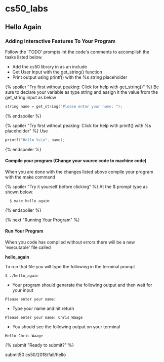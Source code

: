 # cs50_labs

## Hello Again 
### Adding Interactive Features To Your Program 

Follow the 'TODO' prompts int the code's comments to accomplish the tasks listed below.

  - Add the cs50 library in as an include
  - Get User Input with the get_string() function
  - Print output using printf() with the %s string placeholder


{% spoiler "Try first without peaking: Click for help with get_string()" %}
Be sure to declare your variable as type string and assign it the value from the get_string input as below

```c
string name = get_string("Please enter your name: ");
```

{% endspoiler %}

{% spoiler "Try first without peaking: Click for help with printf() with %s placeholder" %}
Use

```c
printf("Hello %s\n", name);
```

{% endspoiler %}

#### Compile your program (Change your source code to machine code)
When you are done with the changes listed above compile your program with the make command

{% spoiler "Try it yourself before clicking" %}
At the $ prompt type as shown below:

```
  $ make hello_again
```

{% endspoiler %}
  
{% next "Running Your Program" %}

#### Run Your Program
When you code has compiled without errors there will be a new 'executable' file called

**hello_again**

To run that file you will type the following in the terminal prompt
````
$ ./hello_again
````
- Your program should generate the following output and then wait for your input 

````
Please enter your name: 
````
- Type your name and hit return 
````
Please enter your name: Chris Waage
````

- You should see the following output on your terminal 
````
Hello Chris Waage
````
{% submit "Ready to submit?" %}

submit50 cs50/2018/fall/hello
